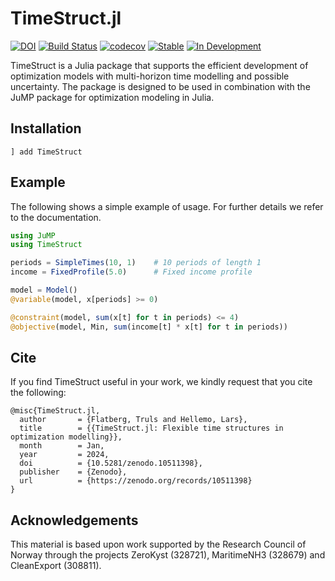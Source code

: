 # TimeStruct.jl
[![DOI](https://zenodo.org/badge/DOI/10.5281/zenodo.10511398.svg)](https://doi.org/10.5281/zenodo.10511398)
[![Build Status](https://github.com/sintefore/TimeStruct.jl/workflows/CI/badge.svg)](https://github.com/sintefore/TimeStruct.jl/actions?query=workflow%3ACI)
[![codecov](https://codecov.io/gh/sintefore/TimeStruct.jl/graph/badge.svg?token=W4UGEJD8TZ)](https://codecov.io/gh/sintefore/TimeStruct.jl)
[![Stable](https://img.shields.io/badge/docs-stable-blue.svg)](https://sintefore.github.io/TimeStruct.jl/stable/)
[![In Development](https://img.shields.io/badge/docs-dev-blue.svg)](https://sintefore.github.io/TimeStruct.jl/dev/)

TimeStruct is a Julia package that supports the efficient development of optimization models with multi-horizon time modelling and possible uncertainty. 
The package is designed to be used in combination with the JuMP package for optimization modeling in Julia.

## Installation

```
] add TimeStruct
```

## Example

The following shows a simple example of usage. For further details we refer to the documentation. 

```julia 
using JuMP
using TimeStruct

periods = SimpleTimes(10, 1)    # 10 periods of length 1
income = FixedProfile(5.0)      # Fixed income profile 

model = Model()
@variable(model, x[periods] >= 0)

@constraint(model, sum(x[t] for t in periods) <= 4)
@objective(model, Min, sum(income[t] * x[t] for t in periods))
```

## Cite
If you find TimeStruct useful in your work, we kindly request that you cite the
following:
```
@misc{TimeStruct.jl,
  author       = {Flatberg, Truls and Hellemo, Lars},
  title        = {{TimeStruct.jl: Flexible time structures in optimization modelling}},
  month        = Jan,
  year         = 2024,
  doi          = {10.5281/zenodo.10511398},
  publisher    = {Zenodo},
  url          = {https://zenodo.org/records/10511398}
}
```


## Acknowledgements

This material is based upon work supported by the Research Council of Norway through the projects ZeroKyst (328721), MaritimeNH3 (328679) and CleanExport (308811).


